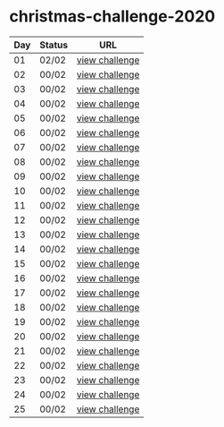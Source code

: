 # christmas-challenge-2020

| Day | Status | URL |
|-----|--------|-----|
|  01 |  02/02 | [view challenge](https://adventofcode.com/2020/day/1) |
|  02 |  00/02 | [view challenge]() |
|  03 |  00/02 | [view challenge]() |
|  04 |  00/02 | [view challenge]() |
|  05 |  00/02 | [view challenge]() |
|  06 |  00/02 | [view challenge]() |
|  07 |  00/02 | [view challenge]() |
|  08 |  00/02 | [view challenge]() |
|  09 |  00/02 | [view challenge]() |
|  10 |  00/02 | [view challenge]() |
|  11 |  00/02 | [view challenge]() |
|  12 |  00/02 | [view challenge]() |
|  13 |  00/02 | [view challenge]() |
|  14 |  00/02 | [view challenge]() |
|  15 |  00/02 | [view challenge]() |
|  16 |  00/02 | [view challenge]() |
|  17 |  00/02 | [view challenge]() |
|  18 |  00/02 | [view challenge]() |
|  19 |  00/02 | [view challenge]() |
|  20 |  00/02 | [view challenge]() |
|  21 |  00/02 | [view challenge]() |
|  22 |  00/02 | [view challenge]() |
|  23 |  00/02 | [view challenge]() |
|  24 |  00/02 | [view challenge]() |
|  25 |  00/02 | [view challenge]() |
